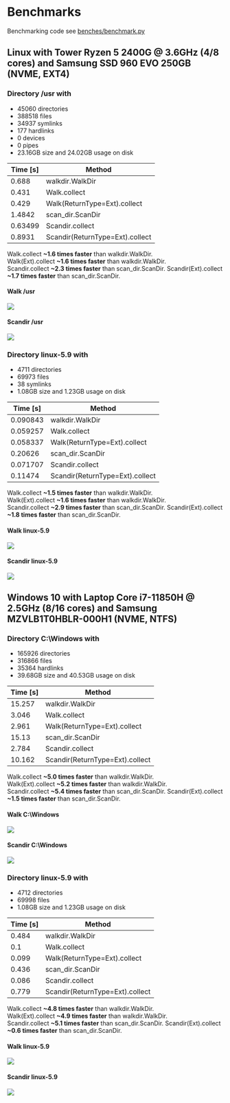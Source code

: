 # Benchmarks

Benchmarking code see [benches/benchmark.py](../benches/benchmark.py)

## Linux with Tower Ryzen 5 2400G @ 3.6GHz (4/8 cores) and Samsung SSD 960 EVO 250GB (NVME, EXT4)

### Directory /usr with

- 45060 directories
- 388518 files
- 34937 symlinks
- 177 hardlinks
- 0 devices
- 0 pipes
- 23.16GB size and 24.02GB usage on disk

|   Time [s] | Method                               |
|------------|--------------------------------------|
|   0.688    | walkdir.WalkDir                      |
|   0.431    | Walk.collect                         |
|   0.429    | Walk(ReturnType=Ext).collect         |
|   1.4842   | scan_dir.ScanDir                     |
|   0.63499  | Scandir.collect                      |
|   0.8931   | Scandir(ReturnType=Ext).collect      |

Walk.collect **~1.6 times faster** than walkdir.WalkDir.  
Walk(Ext).collect  **~1.6 times faster** than walkdir.WalkDir.  
Scandir.collect **~2.3 times faster** than scan_dir.ScanDir.
Scandir(Ext).collect **~1.7 times faster** than scan_dir.ScanDir.

#### Walk /usr

![](images/linux_walk_usr.png)

#### Scandir /usr

![](images/linux_scandir_usr.png)

### Directory linux-5.9 with

- 4711 directories
- 69973 files
- 38 symlinks
- 1.08GB size and 1.23GB usage on disk

|   Time [s]    | Method                            |
|---------------|-----------------------------------|
|   0.090843    | walkdir.WalkDir                   |
|   0.059257    | Walk.collect                      |
|   0.058337    | Walk(ReturnType=Ext).collect      |
|   0.20626     | scan_dir.ScanDir                  |
|   0.071707    | Scandir.collect                   |
|   0.11474     | Scandir(ReturnType=Ext).collect   |

Walk.collect **~1.5 times faster** than walkdir.WalkDir.  
Walk(Ext).collect  **~1.6 times faster** than walkdir.WalkDir.  
Scandir.collect **~2.9 times faster** than scan_dir.ScanDir.
Scandir(Ext).collect **~1.8 times faster** than scan_dir.ScanDir.

#### Walk linux-5.9

![](images/linux_walk_linux-5.9.png)

#### Scandir linux-5.9

![](images/linux_scandir_linux-5.9.png)

## Windows 10 with Laptop Core i7-11850H @ 2.5GHz (8/16 cores) and Samsung MZVLB1T0HBLR-000H1 (NVME, NTFS)

### Directory C:\Windows with

- 165926 directories
- 316866 files
- 35364 hardlinks
- 39.68GB size and 40.53GB usage on disk

|   Time [s] | Method                               |
|---------------|-----------------------------------|
|   15.257      | walkdir.WalkDir                   |
|   3.046       | Walk.collect                      |
|   2.961       | Walk(ReturnType=Ext).collect      |
|   15.13       | scan_dir.ScanDir                  |
|   2.784       | Scandir.collect                   |
|   10.162      | Scandir(ReturnType=Ext).collect   |

Walk.collect **~5.0 times faster** than walkdir.WalkDir.  
Walk(Ext).collect  **~5.2 times faster** than walkdir.WalkDir.  
Scandir.collect **~5.4 times faster** than scan_dir.ScanDir.
Scandir(Ext).collect **~1.5 times faster** than scan_dir.ScanDir.

#### Walk C:\Windows

![](images/windows_walk_windows.png)

#### Scandir C:\Windows

![](images/windows_scandir_windows.png)

### Directory linux-5.9 with

- 4712 directories
- 69998 files
- 1.08GB size and 1.23GB usage on disk

|   Time [s] | Method                               |
|---------------|-----------------------------------|
|   0.484       | walkdir.WalkDir                   |
|   0.1         | Walk.collect                      |
|   0.099       | Walk(ReturnType=Ext).collect      |
|   0.436       | scan_dir.ScanDir                  |
|   0.086       | Scandir.collect                   |
|   0.779       | Scandir(ReturnType=Ext).collect   |

Walk.collect **~4.8 times faster** than walkdir.WalkDir.  
Walk(Ext).collect  **~4.9 times faster** than walkdir.WalkDir.  
Scandir.collect **~5.1 times faster** than scan_dir.ScanDir.
Scandir(Ext).collect **~0.6 times faster** than scan_dir.ScanDir.

#### Walk linux-5.9

![](images/windows_walk_linux-5.9.png)

#### Scandir linux-5.9

![](images/windows_scandir_linux-5.9.png)
